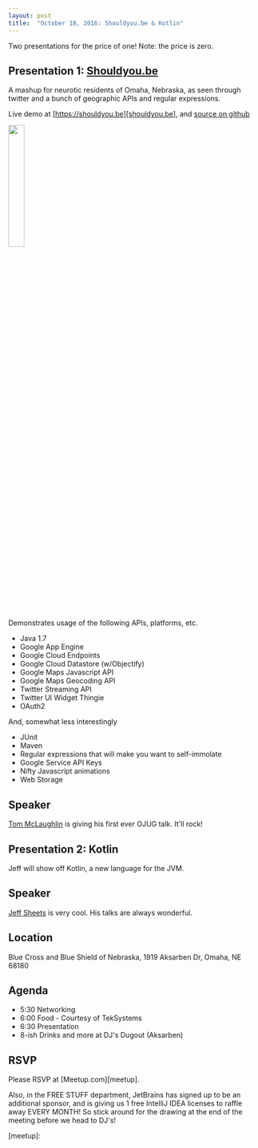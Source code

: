 ```yaml
---
layout: post
title:  "October 18, 2016: Shouldyou.be & Kotlin"
---
```


Two presentations for the price of one! Note: the price is zero.

## Presentation 1: [Shouldyou.be][shouldyou.be]

A mashup for neurotic residents of Omaha, Nebraska, as seen through twitter and a bunch of geographic APIs and regular expressions.

Live demo at [https://shouldyou.be][shouldyou.be], and [source on github](https://github.com/tmcoma/shouldyou.be)

<img src="https://raw.githubusercontent.com/tmcoma/shouldyou.be/master/docs/images/00-screenshot.png" style="width: 25%"/>

Demonstrates usage of the following APIs, platforms, etc.

* Java 1.7
* Google App Engine
* Google Cloud Endpoints
* Google Cloud Datastore (w/Objectify)
* Google Maps Javascript API
* Google Maps Geocoding API
* Twitter Streaming API
* Twitter UI Widget Thingie
* OAuth2

And, somewhat less interestingly

* JUnit
* Maven
* Regular expressions that will make you want to self-immolate
* Google Service API Keys
* Nifty Javascript animations
* Web Storage

## Speaker

[Tom McLaughlin](https://github.com/tmcoma) is giving his first ever OJUG talk. It'll rock!

## Presentation 2: Kotlin

Jeff will show off Kotlin, a new language for the JVM.

## Speaker

[Jeff Sheets](https://twitter.com/sheetsj) is very cool. His talks are always wonderful.

## Location

Blue Cross and Blue Shield of Nebraska, 1919 Aksarben Dr, Omaha, NE 68180

## Agenda
* 5:30 Networking
* 6:00 Food - Courtesy of TekSystems
* 6:30 Presentation
* 8-ish Drinks and more at DJ's Dugout (Aksarben)

## RSVP

Please RSVP at [Meetup.com][meetup].

Also, in the FREE STUFF department, JetBrains has signed up to be an additional sponsor, and is giving us 1 free IntelliJ IDEA licenses to raffle away EVERY MONTH! So stick around for the drawing at the end of the meeting before we head to DJ's!

[shouldyou.be]: https://shouldyou.be/
[meetup]: 
